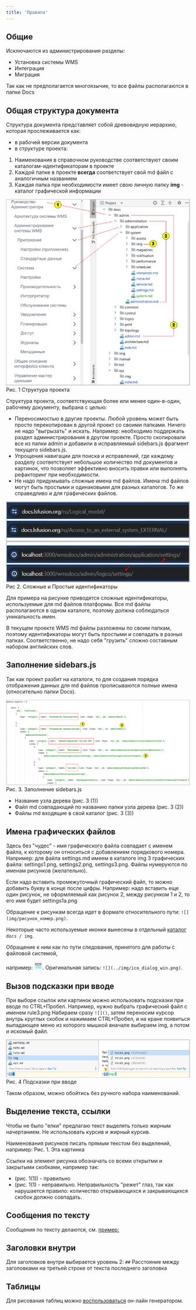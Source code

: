```yaml
---
title: 'Правила'
---
```


## Общие
Исключаются из администрирования разделы:
- Установка системы WMS
- Интеграция
- Миграция

Так как не предполагается многоязычие, то все файлы располагаются в папке Docs 

## Общая структура документа
Структура документа представляет собой древовидную иерархию, которая прослеживается как:

- в рабочей версии документа
- в структуре проекта:

1. Наименования в справочном руководстве соответствуют своим каталогам-идентификаторам в проекте
2. Каждой папке в проекте **всегда** соответствует свой md файл с аналогичным названием
3. Каждая папка при необходимости имеет свою личную папку **img** - каталог графической информации  

![](img/rule1.png)  
Рис. 1 Структура проекта

Структура проекта, соответствующая более или менее один-в-один, рабочему документу, выбрана с целью:

- Переносимостью в другие проекты. Любой уровень может быть просто перекопирован в другой проект со своими папками.
  Ничего не надо "выгрызать" и искать. Например: необходимо поддержать раздел администрирования в другом проекте. 
Просто скопировали все из папки admin и добавили в исправляемый sidebars.js фрагмент текущего sidebars.js. 
- Упрощения навигации для поиска и исправлений, где каждому разделу соответствует небольшое количество md документов и картинок, 
что позволяет эффективно вносить правки или выполнять рефакторинг при необходимости.
- Не надо придумывать сложные имена md файлов. Имена md файлов могут быть простыми и одинаковыми для разных каталогов. То же справедливо и для графических файлов. 

![](img/rule2.png)  
Рис 2. Сложные и Простые идентификаторы

Для примера на рисунке приводятся сложные идентификаторы, используемые для md файлов платформы. Все md файлы располагаются в одном каталоге, 
поэтому должна соблюдаться уникальность имен. 

В текущем проекте WMS md файлы разложены по своим папкам, поэтому идентификаторы могут быть простыми и совпадать в разных папках. 
Соответственно, не надо себя "грузить" сложно составным набором английских слов.   


## Заполнение sidebars.js

Так как проект разбит на каталоги, то для создания порядка отображения данных для md файлов прописываются полные имена (относительно папки Docs).

![](img/rule3.png)
Рис. 3. Заполнение sidebars.js 

- Название узла дерева (рис. 3 (1))
- Файл md совпадающий по названию папки узла дерева (рис. 3 (2))
- Файлы md входящие в свой каталог (рис. 3 (3))


## Имена графических файлов

Здесь без "чудес" - имя графического файла совпадает с именем файла, к которому он относиться с добавлением порядкового номера. 
Например: для файла settings.md имеем в каталоге img 3 графических файла: settings1.png, settings2.png, settings3.png. Файлы нумеруются по именам рисунков (желательно). 

Если надо вставить промежуточный графический файл, то можно добавить букву в конце после цифры. 
Например: надо вставить еще один рисунок, не оформляемый как рисунок 2, между рисунком 1 и 2, то его имя будет settings1a.png 

Обращение к рисункам всегда идет в формате относительного пути: `![](img/рисунок_номер.png)`. 

Некоторые часто используемые иконки вынесены в отдельный [каталог](note.md) `docs / img`. 

Обращение к ним как по пути следования, принятого для работы с файловой системой, 

например: ![](../img/ico_dialog_win.png). Оригинальная запись: `![](../img/ico_dialog_win.png)`. 


## Вызов подсказки при вводе

При выборе ссылок или картинок можно использовать подсказки при вводе по CTRL+Пробел.
Например, нужно выбрать графический файл с именем rule3.png
Набираем сразу `![]()`, затем переносим курсор внутрь круглых скобок и нажимаем CTRL+Пробел, 
и на кране появиться выпадающее меню из которого мышкой вначале выбираем img, а потом и искомый файл.

![](img/rule4.png)  
Рис. 4 Подсказки при вводе

Таком образом, можно обойтись без ручного набора наименований. 


## Выделение текста, ссылки

Чтобы не было "елки" предлагаю текст выделять только жирным начертанием. Не использовать курсив и жирный курсив. 

Наименования рисунков писать прямым текстом без выделений, например: Рис. 1. Эта картинка

Ссылки на элемент рисунка обозначать со всеми открытми и закрытыми скобками, например так: 
- (рис. 1(1)) - правильно
- (рис. 1(1) - неправильно. Неправильность "режет" глаз, так как нарушается правило: количество открывающихся и закрывающихся скобок должно совпадать. 

  
## Сообщения по тексту

Сообщения по тексту делаются, см. [пример:](note.md#сообщения-предупреждения)


## Заголовки внутри

Для заголовков внутри выбирается уровень 2: `##`
Расстояние между заголовками на третьей строке от текста последнего заголовка


## Таблицы

Для рисования таблиц можно [воспользоваться](https://www.tablesgenerator.com/markdown_tables#) он-лайн генератором.

